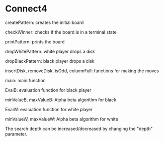# Connect4

createPattern: creates the initial board

checkWinner: checks if the board is in a terminal state

printPattern: prints the board

dropWhitePattern: white player drops a disk

dropBlackPattern: black player drops a disk

insertDisk, removeDisk, isOdd, columnFull: functions for making the moves

main: main function

EvalB: evaluation function for black player

minValueB, maxValueB: Alpha beta algorithm for black

EvalW: evaluation function for white player

minValueW, maxValueW: Alpha beta algorithm for white

The search depth can be increased/decreased by changing the "depth" parameter.
